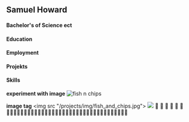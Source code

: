 ## Samuel Howard

#### Bachelor's of Science ect

#### Education

#### Employment

#### Projekts

#### Skills

**experiment with image**
![fish n chips](https://upload.wikimedia.org/wikipedia/commons/thumb/f/ff/Fish_and_chips_blackpool.jpg/1920px-Fish_and_chips_blackpool.jpg)

**image tag**
<img src "/projects/img/fish_and_chips.jpg">
<img src ="/projects/lab_1_stuff/img/Fish_and_chips.jpg">
:100: :100: :100: :100: :100: :100: :100::100::100::100::100::100::100::100::100::100::100::100::100::100::100::100::100::100::100::100::100::100::100::100::100::100::100::100::100::100::100::100::100::100::100: